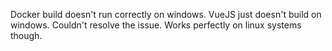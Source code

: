 Docker build doesn't run correctly on windows.
VueJS just doesn't build on windows. Couldn't resolve the issue.
Works perfectly on linux systems though.
